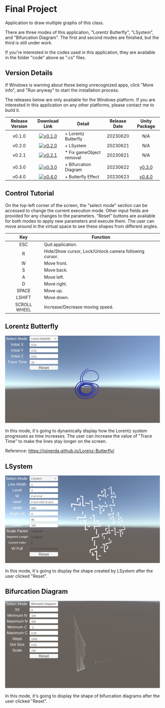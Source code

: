 # Final Project

Application to draw multiple graphs of this class.

There are three modes of this application, "Lorentz Butterfly", "LSystem", and "Bifurcation Diagram". The first and second modes are finished, but the third is still under work.

If you're interested in the codes used in this application, they are available in the folder "code" above as ".cs" files.

## Version Details

If Windows is warning about these being unrecognized apps, click "More info", and "Run anyway" to start the installation process.

The releases below are only available for the Windows platform. If you are interested in this application on any other platforms, please contact me to build it.

| Release Version |                                                                        Download Link                                                                        | Detail                   | Release Date |                                                            Unity Package                                                             |
| :-------------: | :---------------------------------------------------------------------------------------------------------------------------------------------------------: | ------------------------ | :----------: | :----------------------------------------------------------------------------------------------------------------------------------: |
|     v0.1.0      | [![v0.1.0](https://img.shields.io/github/downloads/belongtothenight/CF_Code/v0.1.0/total)](https://github.com/belongtothenight/CF_Code/releases/tag/v0.1.0) | + Lorentz Butterfly      |   20230620   |                                                                 N/A                                                                  |
|     v0.2.0      | [![v0.2.0](https://img.shields.io/github/downloads/belongtothenight/CF_Code/v0.2.0/total)](https://github.com/belongtothenight/CF_Code/releases/tag/v0.2.0) | + LSystem                |   20230621   |                                                                 N/A                                                                  |
|     v0.2.1      | [![v0.2.1](https://img.shields.io/github/downloads/belongtothenight/CF_Code/v0.2.1/total)](https://github.com/belongtothenight/CF_Code/releases/tag/v0.2.1) | * Fix gameObject removal |   20230621   |                                                                 N/A                                                                  |
|     v0.3.0      | [![v0.3.0](https://img.shields.io/github/downloads/belongtothenight/CF_Code/v0.3.0/total)](https://github.com/belongtothenight/CF_Code/releases/tag/v0.3.0) | + Bifurcation Diagram    |   20230622   | [v0.3.0](https://github.com/belongtothenight/CF_Code/blob/main/src/final/unity_package/Chaos%20and%20Fractals%20v0.3.0.unitypackage) |
|     v0.4.0      | [![v0.4.0](https://img.shields.io/github/downloads/belongtothenight/CF_Code/v0.4.0/total)](https://github.com/belongtothenight/CF_Code/releases/tag/v0.4.0) | + Butterfly Effect       |   20230623   | [v0.4.0](https://github.com/belongtothenight/CF_Code/blob/main/src/final/unity_package/Chaos%20and%20Fractals%20v0.4.0.unitypackage) |

## Control Tutorial

On the top-left corner of the screen, the "select mode" section can be accessed to change the current execution mode.
Other input fields are provided for any changes to the parameters.
"Reset" buttons are available for both modes to apply new parameters and execute them.
The user can move around in the virtual space to see these shapes from different angles.

| Key          | Function                                               |
| :----------: | ------------------------------------------------------ |
| ESC          | Quit application.                                      |
| R            | Hide/Show cursor, Lock/Unlock camera following cursor. |
| W            | Move front.                                            |
| S            | Move back.                                             |
| A            | Move left.                                             |
| D            | Move right.                                            |
| SPACE        | Move up.                                               |
| LSHIFT       | Move down.                                             |
| SCROLL WHEEL | Increase/Decrease moving speed.                        |


## Lorentz Butterfly

![](multimedia/Interface_1.png)

In this mode, it's going to dynamically display how the Lorentz system progresses as time increases.
The user can increase the value of "Trace Time" to make the lines stay longer on the screen.

Reference: <https://joinerda.github.io/Lorenz-Butterfly/>

## LSystem

![](multimedia/Interface_2.png)

In this mode, it's going to display the shape created by LSystem after the user clicked "Reset".

## Bifurcation Diagram

![](multimedia/Interface_3.png)

In this mode, it's going to display the shape of bifurcation diagrams after the user clicked "Reset".